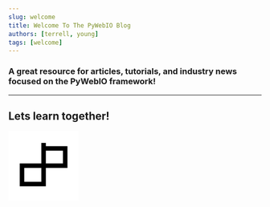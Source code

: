 ```yaml
---
slug: welcome
title: Welcome To The PyWebIO Blog
authors: [terrell, young]
tags: [welcome]
---
```




### A great resource for articles, tutorials, and industry news focused on the PyWebIO framework!

-------------------------------------------------------------------------------------------------

Lets learn together!
-----------------------
![PyWebIO Logo](../img/pywebio.png)



<!-- [Docusaurus blogging features](https://docusaurus.io/docs/blog) are powered by the [blog plugin](https://docusaurus.io/docs/api/plugins/@docusaurus/plugin-content-blog).

Simply add Markdown files (or folders) to the `blog` directory.

Regular blog authors can be added to `authors.yml`.

The blog post date can be extracted from filenames, such as:

- `2019-05-30-welcome.md`
- `2019-05-30-welcome/index.md`

A blog post folder can be convenient to co-locate blog post images:

![PyWebIO Logo](../img/pywebio.png)

The blog supports tags as well!

**And if you don't want a blog**: just delete this directory, and use `blog: false` in your Docusaurus config. -->
